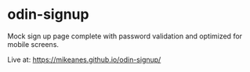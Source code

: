 # odin-signup

Mock sign up page complete with password validation and optimized for mobile screens.

Live at: https://mikeanes.github.io/odin-signup/
